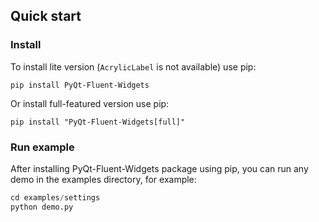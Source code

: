 ## Quick start

### Install
To install lite version (`AcrylicLabel` is not available) use pip:
```shell
pip install PyQt-Fluent-Widgets
```
Or install full-featured version use pip:
```shell
pip install "PyQt-Fluent-Widgets[full]"
```

### Run example
After installing PyQt-Fluent-Widgets package using pip, you can run any demo in the examples directory, for example:
```python
cd examples/settings
python demo.py
```